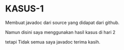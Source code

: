 # KASUS-1

Membuat javadoc dari source yang didapat dari github.

Namun disini saya menggunakan hasil kasus di hari 2

tetapi Tidak semua saya javadoc terima kasih.

